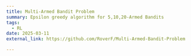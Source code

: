 ```yaml
---
title: Multi-Armed Bandit Problem
summary: Epsilon greedy algorithm for 5,10,20-Armed Bandits
tags:
  - RL
date: 2025-03-11
external_link: https://github.com/RoverF/Multi-Armed-Bandit-Problem

---
```

